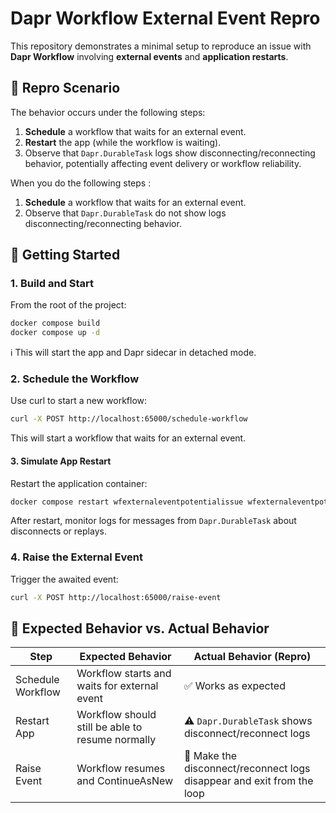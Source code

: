 # Dapr Workflow External Event Repro

This repository demonstrates a minimal setup to reproduce an issue with **Dapr Workflow** involving **external events** and **application restarts**.

## 🧪 Repro Scenario

The behavior occurs under the following steps:

1. **Schedule** a workflow that waits for an external event.
2. **Restart** the app (while the workflow is waiting).
3. Observe that `Dapr.DurableTask` logs show disconnecting/reconnecting behavior, potentially affecting event delivery or workflow reliability.

When you do the following steps :
1. **Schedule** a workflow that waits for an external event.
2. Observe that `Dapr.DurableTask` do not show logs disconnecting/reconnecting behavior.


## 🚀 Getting Started

### 1. Build and Start

From the root of the project:

```bash
docker compose build
docker compose up -d
```
ℹ️ This will start the app and Dapr sidecar in detached mode.

### 2. Schedule the Workflow
   Use curl to start a new workflow:

```bash
curl -X POST http://localhost:65000/schedule-workflow
```
This will start a workflow that waits for an external event.

#### 3. Simulate App Restart
Restart the application container:

```bash
docker compose restart wfexternaleventpotentialissue wfexternaleventpotentialissue-dapr
```
After restart, monitor logs for messages from `Dapr.DurableTask` about disconnects or replays.

### 4. Raise the External Event
Trigger the awaited event:

```bash
curl -X POST http://localhost:65000/raise-event
```


## 🐛 Expected Behavior vs. Actual Behavior

| Step             | Expected Behavior                                | Actual Behavior (Repro)                                                |
|------------------|--------------------------------------------------|------------------------------------------------------------------------|
| Schedule Workflow | Workflow starts and waits for external event     | ✅ Works as expected                                                    |
| Restart App       | Workflow should still be able to resume normally | ⚠️ `Dapr.DurableTask` shows disconnect/reconnect logs                  |
| Raise Event       | Workflow resumes and ContinueAsNew               | 🔄 Make the disconnect/reconnect logs disappear and exit from the loop |